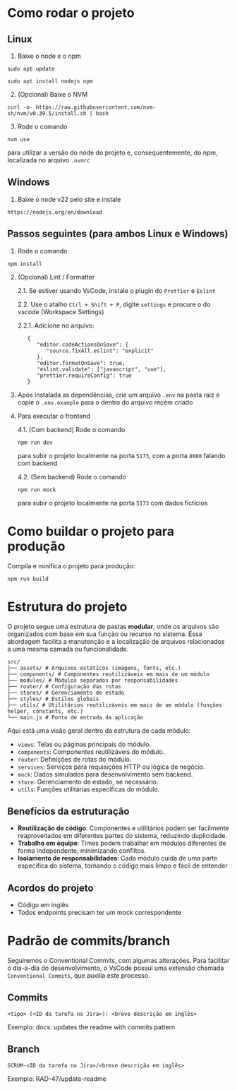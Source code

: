 # Como rodar o projeto

## Linux

1. Baixe o node e o npm

```
sudo apt update
```

```
sudo apt install nodejs npm
```

2. (Opcional) Baixe o NVM

```
curl -o- https://raw.githubusercontent.com/nvm-sh/nvm/v0.39.5/install.sh | bash
```

3. Rode o comando

```
nvm use
```

para utilizar a versão do node do projeto e, consequentemente, do npm, localizada no arquivo `.nvmrc`

## Windows

1. Baixe o node v22 pelo site e instale

```
https://nodejs.org/en/download
```

## Passos seguintes (para ambos Linux e Windows)

1. Rode o comando

```
npm install
```

2. (Opcional) Lint / Formatter

   2.1. Se estiver usando VsCode, instale o plugin do `Prettier` e `Eslint`

   2.2. Use o atalho `Ctrl + Shift + P`, digite `settings` e procure o do vscode (Workspace Settings)

   2.2.1. Adicione no arquivo:

   ```
      {
         "editor.codeActionsOnSave": {
            "source.fixAll.eslint": "explicit"
         },
         "editor.formatOnSave": true,
         "eslint.validate": ["javascript", "vue"],
         "prettier.requireConfig": true
      }
   ```

3. Após instalada as dependências, crie um arquivo `.env` na pasta raiz e copie o `.env.example` para o dentro do arquivo recém criado

4. Para executar o frontend

   4.1. (Com backend) Rode o comando

   ```
   npm run dev
   ```

   para subir o projeto localmente na porta `5173`, com a porta `8080` falando com backend

   4.2. (Sem backend) Rode o comando

   ```
   npm run mock
   ```

   para subir o projeto localmente na porta `5173` com dados fictícios

# Como buildar o projeto para produção

Compila e minifica o projeto para produção:

```
npm run build
```

# Estrutura do projeto

O projeto segue uma estrutura de pastas **modular**, onde os arquivos são organizados com base em sua função ou recurso no sistema. Essa abordagem facilita a manutenção e a localização de arquivos relacionados a uma mesma camada ou funcionalidade.

```
src/
├── assets/ # Arquivos estáticos (imagens, fonts, etc.)
├── components/ # Componentes reutilizáveis em mais de um módulo
├── modules/ # Módulos separados por responsabilidades
├── router/ # Configuração das rotas
├── stores/ # Gerenciamento de estado
├── styles/ # Estilos globais
├── utils/ # Utilitários reutilizáveis em mais de um módulo (funções helper, constants, etc.)
└── main.js # Ponto de entrada da aplicação
```

Aqui está uma visão geral dentro da estrutura de cada módulo:
- `views`: Telas ou páginas principais do módulo.
- `components`: Componentes reutilizáveis do módulo.
- `router`: Definições de rotas do módulo.
- `services`: Serviços para requisições HTTP ou lógica de negócio.
- `mock`: Dados simulados para desenvolvimento sem backend.
- `store`: Gerenciamento de estado, se necessário.
- `utils`: Funções utilitárias específicas do módulo.

## Benefícios da estruturação

- **Reutilização de código**: Componentes e utilitários podem ser facilmente reaproveitados em diferentes partes do sistema, reduzindo duplicidade.
- **Trabalho em equipe**: Times podem trabalhar em módulos diferentes de forma independente, minimizando conflitos.
- **Isolamento de responsabilidades**: Cada módulo cuida de uma parte específica do sistema, tornando o código mais limpo e fácil de entender

## Acordos do projeto

- Código em inglês
- Todos endpoints precisam ter um mock correspondente

# Padrão de commits/branch

Seguiremos o Conventional Commits, com algumas alterações. Para facilitar o dia-a-dia do desenvolvimento, o VsCode possui uma extensão chamada `Conventional Commits`, que auxilia este processo.

## Commits

`<tipo> (<ID da tarefa no Jira>): <breve descrição em inglês>`

Exemplo: docs: updates the readme with commits pattern

## Branch

`SCRUM-<ID da tarefa no Jira>/<breve descrição em inglês>`

Exemplo: RAD-47/update-readme
